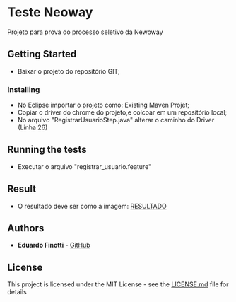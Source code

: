 # Teste Neoway

Projeto para prova do processo seletivo da Newoway

## Getting Started

- Baixar o projeto do repositório GIT;

### Installing

- No Eclipse importar o projeto como: Existing Maven Projet;
- Copiar o driver do chrome do projeto,e  colcoar em um repositório local;
- No arquivo "RegistrarUsuarioStep.java" alterar o caminho do Driver (Linha 26)

## Running the tests

- Executar o arquivo "registrar_usuario.feature"

## Result

- O resultado deve ser como a imagem: [RESULTADO](https://github.com/eduardofinotti/interface-tests-java-bdd-base/blob/master/result.png)

## Authors

* **Eduardo Finotti** - [GitHub](https://github.com/eduardofinotti)

## License

This project is licensed under the MIT License - see the [LICENSE.md](LICENSE.md) file for details

